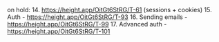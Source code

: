 on hold:
14. https://height.app/OitGt6StRG/T-61 (sessions + cookies)
15. Auth - https://height.app/OitGt6StRG/T-93
16. Sending emails - https://height.app/OitGt6StRG/T-99
17. Advanced auth - https://height.app/OitGt6StRG/T-101